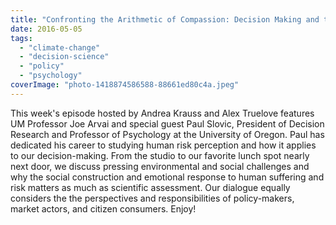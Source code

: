 ```yaml
---
title: "Confronting the Arithmetic of Compassion: Decision Making and the World’s Urgent Problems"
date: 2016-05-05
tags: 
  - "climate-change"
  - "decision-science"
  - "policy"
  - "psychology"
coverImage: "photo-1418874586588-88661ed80c4a.jpeg"
---
```


This week's episode hosted by Andrea Krauss and Alex Truelove features UM Professor Joe Arvai and special guest Paul Slovic, President of Decision Research and Professor of Psychology at the University of Oregon. Paul has dedicated his career to studying human risk perception and how it applies to our decision-making. From the studio to our favorite lunch spot nearly next door, we discuss pressing environmental and social challenges and why the social construction and emotional response to human suffering and risk matters as much as scientific assessment. Our dialogue equally considers the the perspectives and responsibilities of policy-makers, market actors, and citizen consumers. Enjoy!
